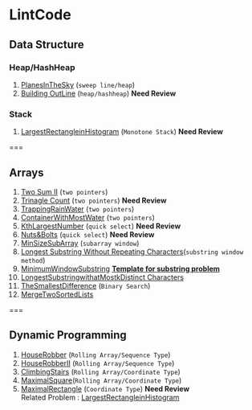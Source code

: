 # LintCode #
## Data Structure
### Heap/HashHeap
1. [PlanesInTheSky](https://github.com/jiapengliu613/LintCode/tree/master/Problems/PlanesInTheSky) (`sweep line/heap`)
2. [Building OutLine](https://github.com/jiapengliu613/LintCode/tree/master/Problems/BuildingOutline) (`heap/hashheap`)  **Need Review**

### Stack
1. [LargestRectangleinHistogram](https://github.com/jiapengliu613/LintCode/tree/master/Problems/Largest%20Rectangle%20in%20Histogram) (`Monotone Stack`) **Need Review**

===
## Arrays
1. [Two Sum II](https://github.com/jiapengliu613/LintCode/tree/master/Problems/TwoSumII) (`two pointers`)
2. [Trinagle Count](https://github.com/jiapengliu613/LintCode/tree/master/Problems/TriangleCount) (`two pointers`) **Need Review**
3. [TrappingRainWater](https://github.com/jiapengliu613/LintCode/tree/master/Problems/TrappingRainWater) (`two pointers`)
4. [ContainerWithMostWater](https://github.com/jiapengliu613/LintCode/tree/master/Problems/ContainerWithMostWater) (`two pointers`)
5. [KthLargestNumber](https://github.com/jiapengliu613/LintCode/tree/master/Problems/KthLargestNumber) (`quick select`) **Need Review**
6. [Nuts&Bolts](https://github.com/jiapengliu613/LintCode/tree/master/Problems/Nuts%26Bolts) (`quick select`) **Need Review**
7. [MinSizeSubArray](https://github.com/jiapengliu613/LintCode/tree/master/Problems/MinSizeSubarray) (`subarray window`)
8. [Longest Substring Without Repeating Characters](https://github.com/jiapengliu613/LintCode/tree/master/Problems/LongestSubstringWithoutRepeatingCharacters)(`substring window method`)
9. [MinimumWindowSubstring](https://github.com/jiapengliu613/LintCode/tree/master/Problems/MinimumWindowSubstring) [**Template for substring problem**](https://discuss.leetcode.com/topic/30941/here-is-a-10-line-template-that-can-solve-most-substring-problems)
10. [ LongestSubstringwithatMostkDistinct Characters](https://github.com/jiapengliu613/LintCode/blob/master/Problems/Longest%20Substring%20with%20At%20Most%20K%20Distinct%20Characters/Solution.java)
11. [TheSmallestDifference](https://github.com/jiapengliu613/LintCode/tree/master/Problems/TheSmallestDifference) (`Binary Search`)
12. [MergeTwoSortedLists](https://github.com/jiapengliu613/LintCode/tree/master/Problems/Merge%20Two%20Sorted%20Lists)

===
## Dynamic Programming 
1. [HouseRobber](https://github.com/jiapengliu613/LintCode/tree/master/Problems/HouseRobber) (`Rolling Array/Sequence Type`)
2. [HouseRobberII](https://github.com/jiapengliu613/LintCode/tree/master/Problems/HouseRobberII) (`Rolling Array/Sequence Type`)
3. [ClimbingStairs](https://github.com/jiapengliu613/LintCode/tree/master/Problems/ClimbingStairs) (`Rolling Array/Coordinate Type`)
4. [MaximalSquare](https://github.com/jiapengliu613/LintCode/tree/master/Problems/MaximalSquare)(`Rolling Array/Coordinate Type`)
5. [MaximalRectangle](https://github.com/jiapengliu613/LintCode/tree/master/Problems/MaximalRectangle) (`Coordinate Type`) **Need Review**      
   Related Problem : [LargestRectangleinHistogram](https://github.com/jiapengliu613/LintCode/tree/master/Problems/Largest%20Rectangle%20in%20Histogram)




